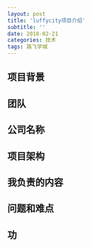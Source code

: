 ```yaml
---
layout: post
title: 'luffycity项目介绍'
subtitle: ''
date: 2018-02-21
categories: 技术
tags: 路飞学城
---
```


## 项目背景

## 团队

## 公司名称

## 项目架构

## 我负责的内容

## 问题和难点

## 功